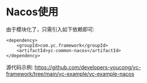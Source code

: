 # Nacos使用

由于模块化了，只需引入如下依赖即可:
```
<dependency>
    <groupId>com.yc.framework</groupId>
    <artifactId>yc-common-nacos</artifactId>
</dependency>

```
源代码示例:
https://github.com/developers-youcong/yc-framework/tree/main/yc-example/yc-example-nacos